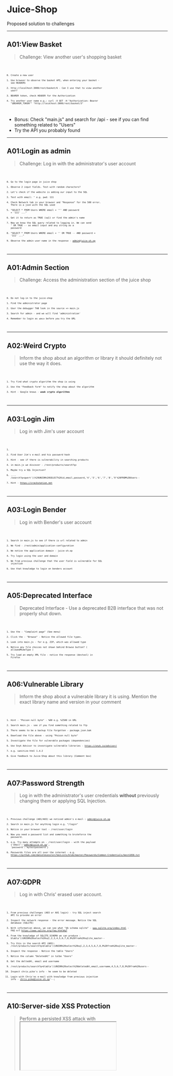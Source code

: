 # Juice-Shop

Proposed solution to challenges

---
## A01:View Basket

>Challenge: View another user's shopping basket<!-- .element: style="font-size:0.8em"-->

<code style="font-size: 0.5em;">

0. Create a new user
1. Use browser to observe the basket API, when entering your basket - see HEADERS
2. http://localhost:3000/rest/basket/6 - Can I use that to view another user?
3. BEARER token, check HEADER for the Authorization
4. Try another user name e.g.: curl -X GET -H "Authorization: Bearer \"$BEARER_TOKEN\"" "http://localhost:3000/rest/basket/3"

</code>


- Bonus: Check "main.js" and search for /api - see if you can find something related to "Users"<!-- .element: style="font-size:0.8em"-->
- Try the API you probably found<!-- .element: style="font-size:0.8em"-->

---
## A01:Login as admin

>Challenge: Log in with the administrator's user account<!-- .element: style="font-size:0.8em"-->

<code style="font-size: 0.5em;">

0. Go to the login page in juice shop
1. Observe 2 input fields. Test with random characters?
2. Let's check if the website is adding our input to the SQL
3. Test with email: **'** e.g. pwd: 111
4. Check Network tab in your browser and "Response" for the 500 error. There is a json with the SQL used
5. "SELECT * FROM Users WHERE email = '**'**' AND password = '111' ..."
6. Get it to return as TRUE (sql) or find the admin's name
7. Now we know the SQL query related to logging in. We can send **'** OR TRUE -- as email input and any string as a password
8. "SELECT * FROM Users WHERE email = '' OR TRUE -- AND password = '111' ..."
9. Observe the admin user name in the response - admin@juice-sh.op

</code>

---
## A01:Admin Section

>Challenge: Access the administration section of the juice shop<!-- .element: style="font-size:0.8em"-->

<code style="font-size: 0.5em;">

0. Do not log-in to the juice-shop
1. Find the administrator page
2. User the debugger TAB look in the source => main.js
3. Search for admin - and we will find 'administration'
4. Remember to login as `admin` before you try the URL

</code>

---
## A02:Weird Crypto

>Inform the shop about an algorithm or library it should definitely not use the way it does.

<code style="font-size: 0.5em;">

1. Try find what crypto algorithm the shop is using
2. Use the "Feedback form" to notify the shop about the algorithm
3. Hint - Google knows -  **weak crypto algorithms**

</code>

---
## A03:Login Jim

>Log in with Jim's user account

<code style="font-size: 0.5em;">

1. 
1. Find User Jim's e-mail and his password hash
2. Hint - see if there is vulnerability in searching products
3. in main.js we discover - /rest/products/search?q=
4. Maybe try a SQL Injection?
5. .... /search?q=qwert'))%20UNION%20SELECT%20id,email,password,'4','5','6','7','8','9'%20FROM%20Users--
6. Hint - https://crackstation.net

</code>

---
## A03:Login Bender

>Log in with Bender's user account

<code style="font-size: 0.5em;">

1. Search in main.js to see if there is url related to admin
2. We find - /rest/admin/application-configuration
3. We notice the application domain - juice-sh.op
4. Try login using the user and domain
5. We from previous challenge that the user field is vulnerable for SQL injection
6. Use that knowledge to login on benders account

</code>

---
## A05:Deprecated Interface

>Deprecated Interface - Use a deprecated B2B interface that was not properly shut down.

<code style="font-size: 0.5em;">

1. Use the - "Complaint page" (See menu)
2. Click the - "Browse" - Notice the allowed file types.
3. Look into main.js - for e.g. ZIP, which was allowed type
4. Notice any file choices not shown behind Browse button? ( allowedMimeType )
5. Try load an empty XML file - notice the response (devtool) in Firefox

</code>

---
## A06:Vulnerable Library

>Inform the shop about a vulnerable library it is using. Mention the exact library name and version in your comment

<code style="font-size: 0.5em;">

1. Hint - "Poison null byte" - %00 e.g. %2500 in URL
2. Search main.js - see if you find something related to ftp
3. There seems to be a backup file forgotten - package.json.bak
4. Download the file above - using "Poison null byte"
5. Investigate the file for vulnerable packages (dependencies)
6. Use Snyk Advisor to investigate vulnerable libraries - https://snyk.io/advisor/
7. e.g. sanitize-html 1.4.2
8. Give feedback to Juice-Shop about this library (Comment box)

</code>

---
## A07:Password Strength

>Log in with the administrator's user credentials **without** previously changing them or applying SQL Injection.

<code style="font-size: 0.5em;">

1. Previous challenge (A01/A03) we noticed admin's e-mail : admin@juice-sh.op
2. Search in main.js for anything login e.g. "/login"
3. Notice in your browser tool - /rest/user/login
4. Now you need a password list and something to bruteforce the password.
5. e.g. Try many attempts  on -  /rest/user/login - with the payload {'email':'admin@juice-sh.op', 'password':'mytestpassword'}
6. Passwords files are all over the internet - e.g.  https://github.com/danielmiessler/SecLists/blob/master/Passwords/Common-Credentials/best1050.txt

</code>

---
## A07:GDPR

>Log in with Chris' erased user account.

<code style="font-size: 0.5em;">

1. From previous challenges (A03 or A01 login) - try SQL inject search API to provoke an error
2. Inspect the network response - the error message. Notice the SQL database (SQLITE)
3. With information above, we can see what "db schema sqlite" - www.sqlite.org/index.html - FAQ nr7 https://www.sqlite.org/faq.html#q7
4. From the knowledge of SQLITE_SCHEMA we can produce : blabla'))UNION%20select%20sql,2,3,4,5,6,7,8,9%20from%20sqlite_master--
5. Try this in the search API (A03): /rest/products/search?q=blabla'))UNION%20select%20sql,2,3,4,5,6,7,8,9%20from%20sqlite_master--
6. Inspect the response - Notice the table "Users"
7. Notice the column "DeletedAt" in talbe "Users"
8. Get the deltedAt, email and username
9. /rest/products/search?q=blabla'))UNION%20select%20deletedAt,email,username,4,5,6,7,8,9%20from%20users--
10. Inspect chris.pike's info - he seem to be deleted
11. Login with Chris'es e-mail with knowledge from previous injection info - chris.pike@juice-sh.op'--;

</code>

---
## A10:Server-side XSS Protection

> Perform a persisted XSS attack with <iframe src="javascript:allert('xss')"> bypassing a server-side 

<code style="font-size: 0.5em;">

1. 

</code>
